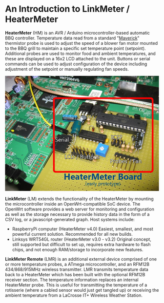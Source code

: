 # An Introduction to LinkMeter / HeaterMeter
**HeaterMeter** (HM) is an AVR / Arduino microcontroller-based automatic BBQ controller.  Temperature data read from a standard "[Maverick](http://www.maverickhousewares.com/)" thermistor probe is used to adjust the speed of a blower fan motor mounted to the BBQ grill to maintain a specific set temperature point (setpoint).  Additional probes are used to monitor food and ambient temperatures, and these are displayed on a 16x2 LCD attached to the unit.  Buttons or serial commands can be used to adjust configuration of the device including adjustment of the setpoint or manually regulating fan speeds.

![HeaterMeter board](images/linkmeter-2011042401.JPG)

**LinkMeter** (LM) extends the functionality of the HeaterMeter by mounting the microcontroller inside an OpenWrt-compatible SoC device.  The OpenWrt software provides a web server for monitoring and configuration as well as the storage necessary to provide history data in the form of a CSV log, or a javascript-generated graph. Host systems include:
*  RaspberryPi computer (HeaterMeter v4.0) Easiest, smallest, and most powerful current solution. Recommended for all new builds.
*  Linksys WRT54GL router (HeaterMeter v3.0 - v3.2) Original concept, still supported but difficult to set up, requires extra hardware to flash chips, and not enough RAM/storage to incorporate new features.

**LinkMeter Remote** (LMR) is an additional external device comprised of one or more temperature probes, a ATmega microcontroller, and an RFM12B 434/868/915MHz wireless transmitter. LMR transmits temperature data back to a HeaterMeter which has been built with the optional RFM12B receiver section. The temperature information replaces an internal HeaterMeter probe. This is useful for transmitting the temperature of a rotisserie (where  a cabled sensor would just get tangled up) or receiving the ambient temperature from a LaCrosse IT+ Wireless Weather Station.